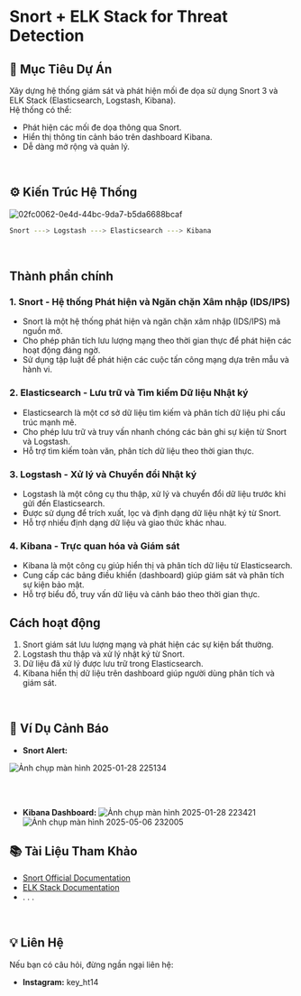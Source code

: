 # Snort + ELK Stack for Threat Detection

## 📌 Mục Tiêu Dự Án
Xây dựng hệ thống giám sát và phát hiện mối đe dọa sử dụng Snort 3 và ELK Stack (Elasticsearch, Logstash, Kibana).  
Hệ thống có thể:
- Phát hiện các mối đe dọa thông qua Snort.
- Hiển thị thông tin cảnh báo trên dashboard Kibana.
- Dễ dàng mở rộng và quản lý.


<br>

## ⚙️ Kiến Trúc Hệ Thống
 ![02fc0062-0e4d-44bc-9da7-b5da6688bcaf](https://github.com/user-attachments/assets/a749e274-4331-47c6-95be-9fd5401bd8eb)
 
```bash
Snort ---> Logstash ---> Elasticsearch ---> Kibana
```  
<br>

## Thành phần chính
### 1. Snort - Hệ thống Phát hiện và Ngăn chặn Xâm nhập (IDS/IPS)
- Snort là một hệ thống phát hiện và ngăn chặn xâm nhập (IDS/IPS) mã nguồn mở.
- Cho phép phân tích lưu lượng mạng theo thời gian thực để phát hiện các hoạt động đáng ngờ.
- Sử dụng tập luật để phát hiện các cuộc tấn công mạng dựa trên mẫu và hành vi.

### 2. Elasticsearch - Lưu trữ và Tìm kiếm Dữ liệu Nhật ký
- Elasticsearch là một cơ sở dữ liệu tìm kiếm và phân tích dữ liệu phi cấu trúc mạnh mẽ.
- Cho phép lưu trữ và truy vấn nhanh chóng các bản ghi sự kiện từ Snort và Logstash.
- Hỗ trợ tìm kiếm toàn văn, phân tích dữ liệu theo thời gian thực.

### 3. Logstash - Xử lý và Chuyển đổi Nhật ký
- Logstash là một công cụ thu thập, xử lý và chuyển đổi dữ liệu trước khi gửi đến Elasticsearch.
- Được sử dụng để trích xuất, lọc và định dạng dữ liệu nhật ký từ Snort.
- Hỗ trợ nhiều định dạng dữ liệu và giao thức khác nhau.

### 4. Kibana - Trực quan hóa và Giám sát
- Kibana là một công cụ giúp hiển thị và phân tích dữ liệu từ Elasticsearch.
- Cung cấp các bảng điều khiển (dashboard) giúp giám sát và phân tích sự kiện bảo mật.
- Hỗ trợ biểu đồ, truy vấn dữ liệu và cảnh báo theo thời gian thực.

## Cách hoạt động
1. Snort giám sát lưu lượng mạng và phát hiện các sự kiện bất thường.
2. Logstash thu thập và xử lý nhật ký từ Snort.
3. Dữ liệu đã xử lý được lưu trữ trong Elasticsearch.
4. Kibana hiển thị dữ liệu trên dashboard giúp người dùng phân tích và giám sát.

<br>
  
## 📝 Ví Dụ Cảnh Báo
- **Snort Alert:**  

 ![Ảnh chụp màn hình 2025-01-28 225134](https://github.com/user-attachments/assets/5e0de5d0-1d6c-44fa-ad56-77d8c88418b4)

<br>
<br>

- **Kibana Dashboard:**
 ![Ảnh chụp màn hình 2025-01-28 223421](https://github.com/user-attachments/assets/cb67e6ca-4fb5-47e2-9618-ea80984fb7c2)
 ![Ảnh chụp màn hình 2025-05-06 232005](https://github.com/user-attachments/assets/777ecca2-a557-41bc-9539-e3ea60a507d0)



  
## 📚 Tài Liệu Tham Khảo
- [Snort Official Documentation](https://www.snort.org/)
- [ELK Stack Documentation](https://www.elastic.co/guide/index.html)
- . . .

<br>

## 💡 Liên Hệ
Nếu bạn có câu hỏi, đừng ngần ngại liên hệ:    
- **Instagram:** key_ht14
